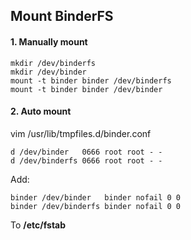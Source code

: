 ## Mount BinderFS

#### 1. Manually mount

```
mkdir /dev/binderfs
mkdir /dev/binder
mount -t binder binder /dev/binderfs
mount -t binder binder /dev/binder
```

#### 2. Auto mount

vim /usr/lib/tmpfiles.d/binder.conf 

```
d /dev/binder	0666 root root - -
d /dev/binderfs	0666 root root - -
```

Add:

```
binder /dev/binder   binder nofail 0 0
binder /dev/binderfs binder nofail 0 0
```

To **/etc/fstab**
